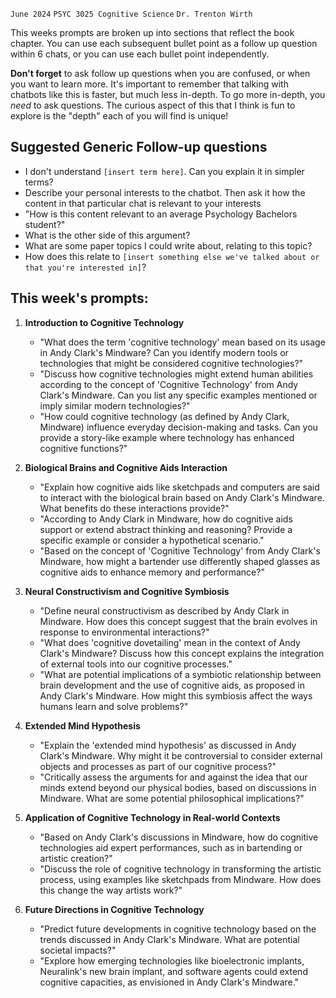 `June 2024`
`PSYC 3025 Cognitive Science`
`Dr. Trenton Wirth`

This weeks prompts are broken up into sections that reflect the book chapter. You can use each subsequent bullet point as a follow up question within 6 chats, or you can use each bullet point independently.

**Don't forget** to ask follow up questions when you are confused, or when you want to learn more. It's important to remember that talking with chatbots like this is faster, but much less in-depth. To go more in-depth, you *need* to ask questions. The curious aspect of this that I think is fun to explore is the "depth" each of you will find is unique!

## Suggested Generic Follow-up questions

- I don't understand `[insert term here]`. Can you explain it in simpler terms?
- Describe your personal interests to the chatbot. Then ask it how the content in that particular chat is relevant to your interests
- "How is this content relevant to an average Psychology Bachelors student?"
- What is the other side of this argument?
- What are some paper topics I could write about, relating to this topic?
- How does this relate to `[insert something else we've talked about or that you're interested in]`?

## This week's prompts:

1. **Introduction to Cognitive Technology**
   - "What does the term 'cognitive technology' mean based on its usage in Andy Clark's Mindware? Can you identify modern tools or technologies that might be considered cognitive technologies?"
   - "Discuss how cognitive technologies might extend human abilities according to the concept of 'Cognitive Technology' from Andy Clark's Mindware. Can you list any specific examples mentioned or imply similar modern technologies?"
   - "How could cognitive technology (as defined by Andy Clark, Mindware) influence everyday decision-making and tasks. Can you provide a story-like example where technology has enhanced cognitive functions?"

2. **Biological Brains and Cognitive Aids Interaction**
   - "Explain how cognitive aids like sketchpads and computers are said to interact with the biological brain based on Andy Clark's Mindware. What benefits do these interactions provide?"
   - "According to Andy Clark in Mindware, how do cognitive aids support or extend abstract thinking and reasoning? Provide a specific example or consider a hypothetical scenario."
   - "Based on the concept of 'Cognitive Technology' from Andy Clark's Mindware, how might a bartender use differently shaped glasses as cognitive aids to enhance memory and performance?"

3. **Neural Constructivism and Cognitive Symbiosis**
   - "Define neural constructivism as described by Andy Clark in Mindware. How does this concept suggest that the brain evolves in response to environmental interactions?"
   - "What does 'cognitive dovetailing' mean in the context of Andy Clark's Mindware? Discuss how this concept explains the integration of external tools into our cognitive processes."
   - "What are potential implications of a symbiotic relationship between brain development and the use of cognitive aids, as proposed in Andy Clark's Mindware. How might this symbiosis affect the ways humans learn and solve problems?"

4. **Extended Mind Hypothesis**
   - "Explain the 'extended mind hypothesis' as discussed in Andy Clark's Mindware. Why might it be controversial to consider external objects and processes as part of our cognitive process?"
   - "Critically assess the arguments for and against the idea that our minds extend beyond our physical bodies, based on discussions in Mindware. What are some potential philosophical implications?"

5. **Application of Cognitive Technology in Real-world Contexts**
   - "Based on Andy Clark's discussions in Mindware, how do cognitive technologies aid expert performances, such as in bartending or artistic creation?"
   - "Discuss the role of cognitive technology in transforming the artistic process, using examples like sketchpads from Mindware. How does this change the way artists work?"

6. **Future Directions in Cognitive Technology**
   - "Predict future developments in cognitive technology based on the trends discussed in Andy Clark's Mindware. What are potential societal impacts?"
   - "Explore how emerging technologies like bioelectronic implants, Neuralink's new brain implant, and software agents could extend cognitive capacities, as envisioned in Andy Clark's Mindware."
